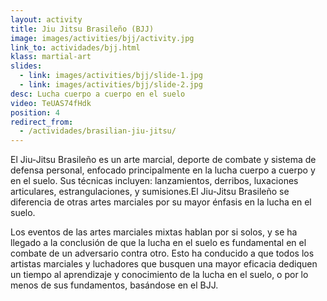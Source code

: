 ```yaml
---
layout: activity
title: Jiu Jitsu Brasileño (BJJ)
image: images/activities/bjj/activity.jpg
link_to: actividades/bjj.html
klass: martial-art
slides:
  - link: images/activities/bjj/slide-1.jpg
  - link: images/activities/bjj/slide-2.jpg
desc: Lucha cuerpo a cuerpo en el suelo
video: TeUAS74fHdk
position: 4
redirect_from:
  - /actividades/brasilian-jiu-jitsu/
---
```

<p>El Jiu-Jitsu Brasileño es un arte marcial, deporte de combate y sistema de defensa personal, enfocado principalmente en la lucha cuerpo a cuerpo y en el suelo.
Sus técnicas incluyen: lanzamientos, derribos, luxaciones articulares, estrangulaciones, y sumisiones.El Jiu-Jitsu Brasileño se diferencia de otras artes marciales por su mayor énfasis en la lucha en el suelo.</p>

<p>Los eventos de las artes marciales mixtas hablan por si solos, y se ha llegado a la conclusión de que la lucha en el suelo es fundamental en el combate de un adversario contra otro.
Esto ha conducido a que todos los artistas marciales y luchadores que busquen una mayor eficacia dediquen un tiempo al aprendizaje y conocimiento de la lucha en el suelo, o por lo menos de sus fundamentos, basándose en el BJJ.</p>
